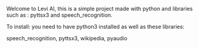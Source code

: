 Welcome to Levi AI, this is a simple project made with python and libraries such as : pyttsx3 and speech_recognition.

To install:
you need to have python3 installed as well as these libraries:

speech_recognition,
pyttsx3,
wikipedia,
pyaudio